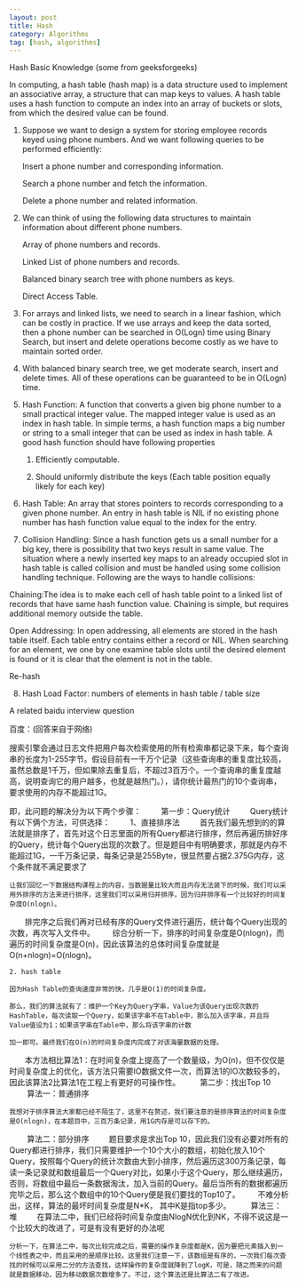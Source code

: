 ```yaml
---
layout: post
title: Hash
category: Algorithms
tag: [hash, algorithms]
---
```


Hash Basic Knowledge (some from geeksforgeeks)

In computing, a hash table (hash map) is a data structure used to implement an associative array, a structure that can map keys to values. A hash table uses a hash function to compute an index into an array of buckets or slots, from which the desired value can be found.

1.	Suppose we want to design a system for storing employee records keyed using phone numbers. And we want following queries to be performed efficiently:

	Insert a phone number and corresponding information.

	Search a phone number and fetch the information.

	Delete a phone number and related information.

2.	We can think of using the following data structures to maintain information about different phone numbers.

	Array of phone numbers and records.

	Linked List of phone numbers and records.

	Balanced binary search tree with phone numbers as keys.
	
	Direct Access Table.

3.	For arrays and linked lists, we need to search in a linear fashion, which can be costly in practice. If we use arrays and keep the data sorted, then a phone number can be searched in O(Logn) time using Binary Search, but insert and delete operations become costly as we have to maintain sorted order.

4.	With balanced binary search tree, we get moderate search, insert and delete times. All of these operations can be guaranteed to be in O(Logn) time.

5.	Hash Function: A function that converts a given big phone number to a small practical integer value. The mapped integer value is used as an index in hash table. In simple terms, a hash function maps a big number or string to a small integer that can be used as index in hash table.
A good hash function should have following properties

	1) Efficiently computable.

	2) Should uniformly distribute the keys (Each table position equally likely for each key)

6.	Hash Table: An array that stores pointers to records corresponding to a given phone number. An entry in hash table is NIL if no existing phone number has hash function value equal to the index for the entry.

7.	Collision Handling: Since a hash function gets us a small number for a big key, there is possibility that two keys result in same value. The situation where a newly inserted key maps to an already occupied slot in hash table is called collision and must be handled using some collision handling technique. Following are the ways to handle collisions:

Chaining:The idea is to make each cell of hash table point to a linked list of records that have same hash function value. Chaining is simple, but requires additional memory outside the table.

Open Addressing: In open addressing, all elements are stored in the hash table itself. Each table entry contains either a record or NIL. When searching for an element, we one by one examine table slots until the desired element is found or it is clear that the element is not in the table.

Re-hash

8. Hash Load Factor: numbers of elements in hash table / table size


A related baidu interview question

百度：(回答来自于网络)

搜索引擎会通过日志文件把用户每次检索使用的所有检索串都记录下来，每个查询串的长度为1-255字节。假设目前有一千万个记录（这些查询串的重复度比较高，虽然总数是1千万，但如果除去重复后，不超过3百万个。一个查询串的重复度越高，说明查询它的用户越多，也就是越热门。），请你统计最热门的10个查询串，要求使用的内存不能超过1G。

即，此问题的解决分为以下两个步骤：
　　
	第一步：Query统计
　　
	Query统计有以下俩个方法，可供选择：
　　
	1、直接排序法
　　
	首先我们最先想到的的算法就是排序了，首先对这个日志里面的所有Query都进行排序，然后再遍历排好序的Query，统计每个Query出现的次数了。但是题目中有明确要求，那就是内存不能超过1G，一千万条记录，每条记录是255Byte，很显然要占据2.375G内存，这个条件就不满足要求了
	
	让我们回忆一下数据结构课程上的内容，当数据量比较大而且内存无法装下的时候，我们可以采用外排序的方法来进行排序，这里我们可以采用归并排序，因为归并排序有一个比较好的时间复杂度O(nlogn)。
　　排完序之后我们再对已经有序的Query文件进行遍历，统计每个Query出现的次数，再次写入文件中。
　　综合分析一下，排序的时间复杂度是O(nlogn)，而遍历的时间复杂度是O(n)，因此该算法的总体时间复杂度就是O(n+nlogn)=O(nlogn)。

	2. hash table

	因为Hash Table的查询速度非常的快，几乎是O(1)的时间复杂度。

	那么，我们的算法就有了：维护一个Key为Query字串，Value为该Query出现次数的HashTable，每次读取一个Query，如果该字串不在Table中，那么加入该字串，并且将Value值设为1；如果该字串在Table中，那么将该字串的计数

	加一即可。最终我们在O(n)的时间复杂度内完成了对该海量数据的处理。
　　本方法相比算法1：在时间复杂度上提高了一个数量级，为O(n)，但不仅仅是时间复杂度上的优化，该方法只需要IO数据文件一次，而算法1的IO次数较多的，因此该算法2比算法1在工程上有更好的可操作性。
　　
	第二步：找出Top 10
　　
	算法一：普通排序
    
    我想对于排序算法大家都已经不陌生了，这里不在赘述，我们要注意的是排序算法的时间复杂度是O(nlogn)，在本题目中，三百万条记录，用1G内存是可以存下的。
　　
	算法二：部分排序
　　
	题目要求是求出Top 10，因此我们没有必要对所有的Query都进行排序，我们只需要维护一个10个大小的数组，初始化放入10个Query，按照每个Query的统计次数由大到小排序，然后遍历这300万条记录，每读一条记录就和数组最后一个Query对比，如果小于这个Query，那么继续遍历，否则，将数组中最后一条数据淘汰，加入当前的Query。最后当所有的数据都遍历完毕之后，那么这个数组中的10个Query便是我们要找的Top10了。
　　不难分析出，这样，算法的最坏时间复杂度是N*K， 其中K是指top多少。
　　
	算法三：堆
　　
	在算法二中，我们已经将时间复杂度由NlogN优化到NK，不得不说这是一个比较大的改进了，可是有没有更好的办法呢

	分析一下，在算法二中，每次比较完成之后，需要的操作复杂度都是K，因为要把元素插入到一个线性表之中，而且采用的是顺序比较。这里我们注意一下，该数组是有序的，一次我们每次查找的时候可以采用二分的方法查找，这样操作的复杂度就降到了logK，可是，随之而来的问题就是数据移动，因为移动数据次数增多了。不过，这个算法还是比算法二有了改进。
